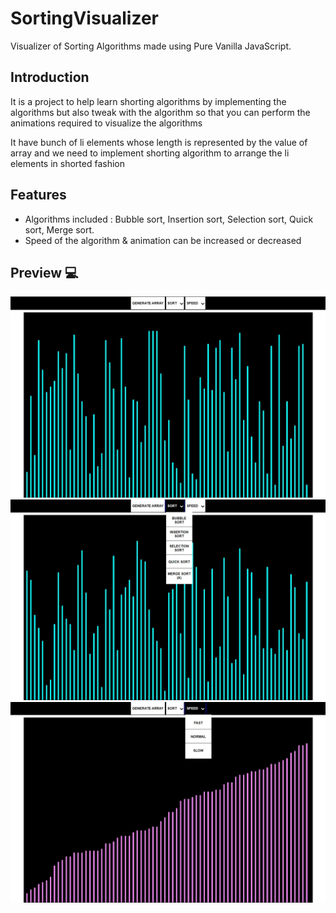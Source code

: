 # SortingVisualizer
Visualizer of Sorting Algorithms made using Pure Vanilla JavaScript.

## Introduction
It is a project to help learn shorting algorithms by implementing the algorithms but also tweak with the algorithm so that you can perform the animations required to visualize the algorithms

It have bunch of li elements whose length is represented by the value of array and we need to implement shorting algorithm to arrange the li elements in shorted fashion


## Features 

* Algorithms included : Bubble sort, Insertion sort, Selection sort, Quick sort, Merge sort.
* Speed of the algorithm & animation can be increased or decreased

## Preview :computer:

<img src="./preview.jpg" />
<img src="./preview1.jpg" />
<img src="./preview2.jpg" />

